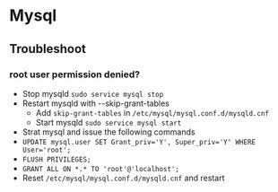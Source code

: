 # Mysql

## Troubleshoot
### root user permission denied?
- Stop mysqld `sudo service mysql stop`
- Restart mysqld with --skip-grant-tables
    - Add `skip-grant-tables` in `/etc/mysql/mysql.conf.d/mysqld.cnf`
    - Start mysqld `sudo service mysql start`
- Strat mysql and issue the following commands
- `UPDATE mysql.user SET Grant_priv='Y', Super_priv='Y' WHERE User='root';`
- `FLUSH PRIVILEGES;`
- `GRANT ALL ON *.* TO 'root'@'localhost';`
- Reset `/etc/mysql/mysql.conf.d/mysqld.cnf` and restart
